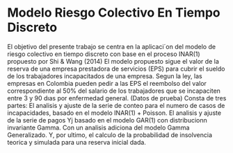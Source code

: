 # Modelo Riesgo Colectivo En Tiempo Discreto
 El objetivo del presente trabajo se centra en la aplicaci´on del modelo de riesgo colectivo en tiempo
 discreto con base en el proceso INAR(1) propuesto por Shi & Wang (2014)
 El modelo propuesto sigue el valor de la reserva de una empresa prestadora de servicios (EPS)
 para cubrir el sueldo de los trabajadores incapacitados de una empresa. 
 Segun la ley, las empresas en Colombia pueden pedir a las EPS el reembolso del valor correspondiente al 50% del salario de
 los trabajadores que se incapaciten entre 3 y 90 dıas por enfermedad general.
 (Datos de prueba)
 Consta de tres partes: El analisis y ajuste de la serie de conteo para el numero de casos de incapacidades, basado en el modelo INAR(1) + Poisson. 
 El analisis y ajuste de la serie de pagos Yj basado en el modelo GAR(1) con distribucionn invariante Gamma. Con un analisis adiciona del modelo Gamma Generalizado.
 Y, por ultimo, el calculo de la probabilidad de insolvencia teorica y simulada para una reserva inicial dada.
 

